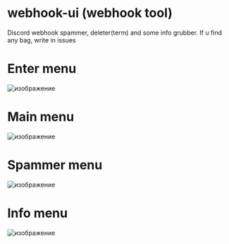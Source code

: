 # webhook-ui (webhook tool)
Discord webhook spammer, deleter(term) and some info grubber. If u find any bag, write in issues


# Enter menu
![изображение](https://user-images.githubusercontent.com/62237839/152221312-f862c659-f3da-4e8c-be82-8e56deccd7cc.png)


# Main menu
![изображение](https://user-images.githubusercontent.com/62237839/152221758-7926b4e2-c92d-4db2-abd7-0754c01d4cc1.png)


# Spammer menu
![изображение](https://user-images.githubusercontent.com/62237839/152228798-e21ff155-81e6-4b0b-949d-840fcb640c97.png)


# Info menu
![изображение](https://user-images.githubusercontent.com/62237839/152221533-008be687-552e-4e6a-b63a-bd01940656d3.png)
